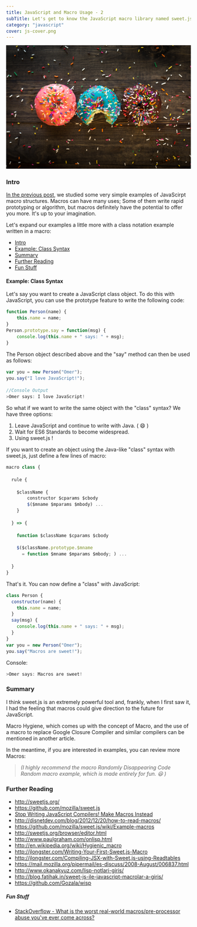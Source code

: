 ```yaml
---
title: JavaScript and Macro Usage - 2
subTitle: Let's get to know the JavaScript macro library named sweet.js!
category: "javascript"
cover: js-cover.png
---
```


![Sweets](./patrick-fore-389419-unsplash.jpg)

<a name="intro"></a>
### Intro

[In the previous post](/javascript-and-macro-usage-12), we studied some very simple examples of JavaScirpt macro structures. Macros can have many uses; Some of them write rapid prototyping or algorithm, but macros definitely have the potential to offer you more. It's up to your imagination.

Let's expand our examples a little more with a class notation example written in a macro:

 - [Intro](#intro)
 - [Example: Class Syntax](#example-class-syntax)
 - [Summary](#summary)
 - [Further Reading](#further-reading)
 - [Fun Stuff](#fun-stuff)

 <a name="example-class-syntax"></a>
#### Example: Class Syntax

Let's say you want to create a JavaScript class object. To do this with JavaScript, you can use the prototype feature to write the following code:

```javascript
function Person(name) {
    this.name = name;
}
Person.prototype.say = function(msg) {
    console.log(this.name + " says: " + msg);
}
```

The Person object described above and the "say" method can then be used as follows:

```javascript
var you = new Person("Omer");
you.say("I love JavaScript!");

//Console Output
>Omer says: I love JavaScript!
```

So what if we want to write the same object with the "class" syntax? We have three options:

 1. Leave JavaScript and continue to write with Java. ( :smile: )
 2. Wait for ES6 Standards to become widespread.
 3. Using sweet.js !

If you want to create an object using the Java-like "class" syntax with sweet.js, just define a few lines of macro:

```javascript
macro class {
 
  rule {
 
    $className {
        constructor $cparams $cbody
        $($mname $mparams $mbody) ...
    }
 
  } => {
 
    function $className $cparams $cbody
 
    $($className.prototype.$mname
      = function $mname $mparams $mbody; ) ...
 
  }
}
```

That's it. You can now define a "class" with JavaScript:

```javascript
class Person {
  constructor(name) {
    this.name = name;
  }
  say(msg) {
    console.log(this.name + " says: " + msg);
  }
}
var you = new Person("Omer");
you.say("Macros are sweet!");
```
Console:
```javascript
>Omer says: Macros are sweet!
```
 <a name="summary"></a>
### Summary

I think sweet.js is an extremely powerful tool and, frankly, when I first saw it, I had the feeling that macros could give direction to the future for JavaScript. 

Macro Hygiene, which comes up with the concept of Macro, and the use of a macro to replace Google Closure Compiler and similar compilers can be mentioned in another article.

In the meantime, if you are interested in examples, you can review more Macros:

> *(I highly recommend the macro Randomly Disappearing Code Random macro example, which is made entirely for fun. :smiley: )*

 <a name="further-reading"></a>
### Further Reading

 - http://sweetjs.org/
 - https://github.com/mozilla/sweet.js
 - [Stop Writing JavaScript Compilers! Make Macros Instead](http://jlongster.com/Stop-Writing-JavaScript-Compilers--Make-Macros-Instead)
 - http://disnetdev.com/blog/2012/12/20/how-to-read-macros/
 - https://github.com/mozilla/sweet.js/wiki/Example-macros
 - http://sweetjs.org/browser/editor.html
 - http://www.paulgraham.com/onlisp.html
 - http://en.wikipedia.org/wiki/Hygienic_macro
 - http://jlongster.com/Writing-Your-First-Sweet.js-Macro
 - http://jlongster.com/Compiling-JSX-with-Sweet.js-using-Readtables
 - https://mail.mozilla.org/pipermail/es-discuss/2008-August/006837.html
 - http://www.okanakyuz.com/lisp-notlari-giris/
 - http://blog.fatihak.in/sweet-js-ile-javascript-macrolar-a-giris/
 - https://github.com/Gozala/wisp

<a name="fun-stuff"></a>
##### Fun Stuff

 - [StackOverflow - What is the worst real-world macros/pre-processor abuse you've ever come across?](http://stackoverflow.com/questions/652788/what-is-the-worst-real-world-macros-pre-processor-abuse-youve-ever-come-across)
